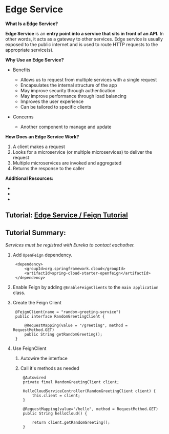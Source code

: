 # Edge Service

**What Is a Edge Service?**

**Edge Service** is an **entry point into a service that sits in front of an API.** In other words, it acts as a gateway to other services. Edge service is usually exposed to the public internet and is used to route HTTP requests to the appropriate service(s).

**Why Use an Edge Service?**

* Benefits
	* Allows us to request from multiple services with a single request
	* Encapsulates the internal structure of the app
	* May improve security through authentication
	* May improve performance through load balancing
	* Improves the user experience
	* Can be tailored to specific clients

* Concerns
	* Another component to manage and update

**How Does an Edge Service Work?**

1. A client makes a request
1. Looks for a microservice (or multiple microservices) to deliver the request
1. Multiple microservices are invoked and aggregated
1. Returns the response to the caller

**Additional Resources:**

* 
* 
* 

## Tutorial: [Edge Service / Feign Tutorial](https://github.com/Ahmed3lmallah/Java-Portfolio/blob/master/Tutorials/edge-service-feign-tutorial.md)

## Tutorial Summary:

*Services must be registred with Eureka to contact eachother.*

1. Add `OpenFeign` dependency.

		<dependency>
			<groupId>org.springframework.cloud</groupId>
			<artifactId>spring-cloud-starter-openfeign</artifactId>
		</dependency>


1. Enable Feign by adding `@EnableFeignClients` to the `main application` class.
1. Create the Feign Client

		@FeignClient(name = "random-greeting-service")
		public interface RandomGreetingClient {

			@RequestMapping(value = "/greeting", method = RequestMethod.GET)
			public String getRandomGreeting();
		}

1. Use FeignClient
	1. Autowire the interface
	1. Call it's methods as needed

			@Autowired
			private final RandomGreetingClient client;

			HelloCloudServiceController(RandomGreetingClient client) {
				this.client = client;
			}

			@RequestMapping(value="/hello", method = RequestMethod.GET)
			public String helloCloud() {

				return client.getRandomGreeting();
			}
